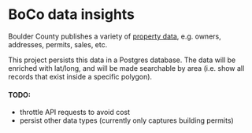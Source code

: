 # BoCo data insights

Boulder County publishes a variety of [property data](https://www.bouldercounty.org/property-and-land/assessor/data-download/), e.g. owners, addresses, permits, sales, etc.

This project persists this data in a Postgres database. The data will be enriched with lat/long, and will be made searchable by area (i.e. show all records that exist inside a specific polygon).

#### TODO:
* throttle API requests to avoid cost
* persist other data types (currently only captures building permits)

